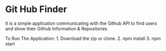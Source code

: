 <h1>Git Hub Finder</h1>
<p> It is a simple application communicating with the Github API to find users and show their Github Information & Repositories </p>
To Run The Application: 
1. Download the zip or clone.
2. npm install 
3. npm start

